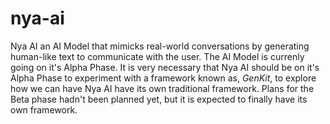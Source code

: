 # nya-ai
Nya AI an AI Model that mimicks real-world conversations by generating human-like text to communicate with the user.
The AI Model is currenly going on it's Alpha Phase. It is very necessary that Nya AI should be on it's Alpha Phase to experiment with a framework known as, *GenKit*, to explore how we can have Nya AI have its own traditional framework.
Plans for the Beta phase hadn't been planned yet, but it is expected to finally have its own framework.
